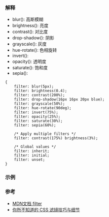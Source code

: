 ### 解释
- blur(): 高斯模糊
- brightness(): 亮度
- contrast(): 对比度
- drop-shadow(): 阴影
- grayscale(): 灰度
- hue-rotate(): 色相旋转
- invert(): 
- opacity(): 透明度
- saturate(): 饱和度
- sepia(): 


```
{
    filter: blur(5px);
    filter: brightness(0.4);
    filter: contrast(200%);
    filter: drop-shadow(16px 16px 20px blue);
    filter: grayscale(50%);
    filter: hue-rotate(90deg);
    filter: invert(75%);
    filter: opacity(25%);
    filter: saturate(30%);
    filter: sepia(60%);
 
    /* Apply multiple filters */
    filter: contrast(175%) brightness(3%);
 
    /* Global values */
    filter: inherit;
    filter: initial;
    filter: unset;
}
```

### 示例

### 参考
- [MDN文档 filter](https://developer.mozilla.org/zh-CN/docs/Web/CSS/filter)
- [你所不知道的 CSS 滤镜技巧与细节](https://www.cnblogs.com/coco1s/p/7519460.html)
